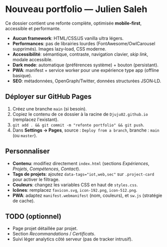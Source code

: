 
# Nouveau portfolio — Julien Saleh

Ce dossier contient une refonte complète, optimisée **mobile-first**, accessible et performante.
- **Aucun framework**: HTML/CSS/JS vanilla ultra légers.
- **Performances**: pas de librairies lourdes (FontAwesome/OwlCarousel supprimés). Images lazy‑load, CSS moderne.
- **Accessibilité**: sémantique, contraste, navigation clavier, *skip link*, modale accessible.
- **Dark mode**: automatique (préférences système) + bouton (persistant).
- **PWA**: manifest + service worker pour une expérience type app (offline basique).
- **SEO**: métadonnées, OpenGraph/Twitter, données structurées JSON‑LD.

## Déployer sur GitHub Pages
1. Créez une branche `main` (si besoin).
2. Copiez le contenu de ce dossier à la racine de `Djuju02.github.io` (remplacez l'existant).
3. `git add . && git commit -m "refonte portfolio" && git push`.
4. Dans **Settings → Pages**, source : `Deploy from a branch`, branche : `main` (ou `master`).

## Personnaliser
- **Contenu**: modifiez directement `index.html` (sections *Expériences*, *Projets*, *Compétences*, *Contact*).
- **Tags de projets**: ajoutez `data-tags="iot,web,sec"` sur `.project-card` pour activer le filtrage.
- **Couleurs**: changez les variables CSS en haut de `styles.css`.
- **Icônes**: remplacez `favicon.svg`, `icon-192.png`, `icon-512.png`.
- **PWA**: adaptez `manifest.webmanifest` (nom, couleurs), et `sw.js` (stratégie de cache).

## TODO (optionnel)
- Page projet détaillée par projet.
- Section *Recommandations* / *Certificats*.
- Suivi léger analytics côté serveur (pas de tracker intrusif).
